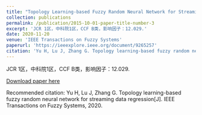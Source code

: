 ```yaml
---
title: "Topology Learning-based Fuzzy Random Neural Network for Streaming Data Regression"
collection: publications
permalink: /publication/2015-10-01-paper-title-number-3
excerpt: 'JCR 1区，中科院1区，CCF B类，影响因子：12.029.'
date: 2020-11-20
venue: 'IEEE Transactions on Fuzzy Systems'
paperurl: 'https://ieeexplore.ieee.org/document/9265257'
citation: 'Yu H, Lu J, Zhang G. Topology learning-based fuzzy random neural network for streaming data regression[J]. IEEE Transactions on Fuzzy Systems, 2020..'
---
```

JCR 1区，中科院1区，CCF B类，影响因子：12.029.

[Download paper here](https://ieeexplore.ieee.org/document/9265257)

Recommended citation: Yu H, Lu J, Zhang G. Topology learning-based fuzzy random neural network for streaming data regression[J]. IEEE Transactions on Fuzzy Systems, 2020.

